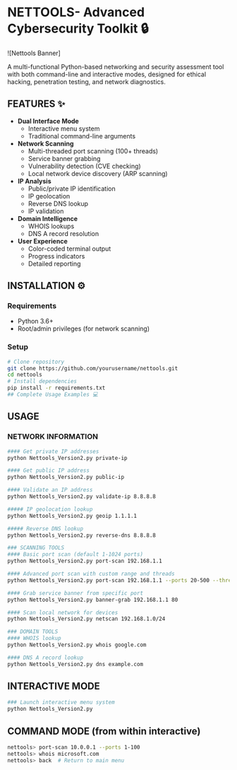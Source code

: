 # NETTOOLS- Advanced Cybersecurity Toolkit 🔒

![Nettools Banner]

A multi-functional Python-based networking and security assessment tool with both command-line and interactive modes, designed for ethical hacking, penetration testing, and network diagnostics.

## FEATURES ✨

- **Dual Interface Mode**
  - Interactive menu system
  - Traditional command-line arguments
- **Network Scanning**
  - Multi-threaded port scanning (100+ threads)
  - Service banner grabbing
  - Vulnerability detection (CVE checking)
  - Local network device discovery (ARP scanning)
- **IP Analysis**
  - Public/private IP identification
  - IP geolocation
  - Reverse DNS lookup
  - IP validation
- **Domain Intelligence**
  - WHOIS lookups
  - DNS A record resolution
- **User Experience**
  - Color-coded terminal output
  - Progress indicators
  - Detailed reporting

## INSTALLATION ⚙️

### Requirements
- Python 3.6+
- Root/admin privileges (for network scanning)

### Setup
```bash
# Clone repository
git clone https://github.com/yourusername/nettools.git
cd nettools
# Install dependencies
pip install -r requirements.txt
## Complete Usage Examples 💻

```

## USAGE
### NETWORK INFORMATION
```bash
#### Get private IP addresses
python Nettools_Version2.py private-ip

#### Get public IP address 
python Nettools_Version2.py public-ip

#### Validate an IP address
python Nettools_Version2.py validate-ip 8.8.8.8

##### IP geolocation lookup
python Nettools_Version2.py geoip 1.1.1.1

##### Reverse DNS lookup
python Nettools_Version2.py reverse-dns 8.8.8.8

### SCANNING TOOLS
#### Basic port scan (default 1-1024 ports)
python Nettools_Version2.py port-scan 192.168.1.1

#### Advanced port scan with custom range and threads
python Nettools_Version2.py port-scan 192.168.1.1 --ports 20-500 --threads 200

#### Grab service banner from specific port  
python Nettools_Version2.py banner-grab 192.168.1.1 80

#### Scan local network for devices
python Nettools_Version2.py netscan 192.168.1.0/24

### DOMAIN TOOLS  
#### WHOIS lookup
python Nettools_Version2.py whois google.com

#### DNS A record lookup
python Nettools_Version2.py dns example.com
```

## INTERACTIVE MODE

```bash
### Launch interactive menu system
python Nettools_Version2.py
```

## COMMAND MODE (from within interactive)
```bash
nettools> port-scan 10.0.0.1 --ports 1-100
nettools> whois microsoft.com
nettools> back  # Return to main menu
```
